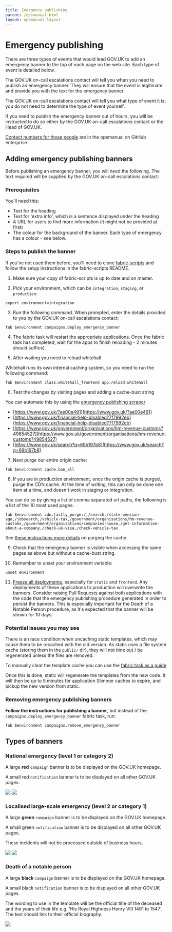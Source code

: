```yaml
---
title: Emergency publishing
parent: /opsmanual.html
layout: opsmanual_layout
---
```


# Emergency publishing

There are three types of events that would lead GOV.UK to add an emergency banner to
the top of each page on the web site. Each type of event is detailed below.

The GOV.UK on-call escalations contact will tell you when you need to publish an
emergency banner. They will ensure that the event is legitimate and provide you
with the text for the emergency banner.

The GOV.UK on-call escalations contact will tell you what type of event it is; you do
not need to determine the type of event yourself.

If you need to publish the emergency banner out of hours, you will be
instructed to do so either by the GOV.UK on-call escalations contact or the Head of
GOV.UK.

[Contact numbers for those people](https://github.gds/pages/gds/opsmanual/2nd-line/contact-numbers-in-case-of-incident.html) are in the opsmanual on GitHub enterprise.

## Adding emergency publishing banners

Before publishing an emergency banner, you will need the following. The text
required will be supplied by the GOV.UK on-call escalations contact:

### Prerequisites

You'll need this:

- Text for the heading
- Text for 'extra info', which is a sentence displayed under the heading
- A URL for users to find more information (it might not be provided at first)
- The colour for the background of the banner. Each type of emergency has a colour - see below.

### Steps to publish the banner

If you've not used them before, you'll need to clone [fabric-scripts](https://github.com/alphagov/fabric-scripts) and follow the setup instructions in the fabric-scripts README.

1) Make sure your copy of fabric-scripts is up to date and on master.

2) Pick your environment, which can be `integration`, `staging`, or `production`:

```
export environment=integration
```

3) Run the following command. When prompted, enter the details provided to you by the GOV.UK on-call escalations contact:

```
fab $environment campaigns.deploy_emergency_banner
```

4) The fabric task will restart the appropriate applications. Once the fabric task has completed, wait for the apps to finish reloading - 2 minutes should suffice).

5) After waiting you need to reload whitehall

Whitehall runs its own internal caching system, so you need to run the following command:

```
fab $environment class:whitehall_frontend app.reload:whitehall
```

6) Test the changes by visiting pages and adding a cache-bust string

You can automate this by using the [emergency publishing scraper](https://github.com/alphagov/emergency-publishing-scraper)

- [https://www.gov.uk/?ae00e491](https://www.gov.uk/?ae00e491)
- [https://www.gov.uk/financial-help-disabled?7f7992eb](https://www.gov.uk/financial-help-disabled?7f7992eb)
- [https://www.gov.uk/government/organisations/hm-revenue-customs?49854527](https://www.gov.uk/government/organisations/hm-revenue-customs?49854527)
- [https://www.gov.uk/search?q=69b197b8](https://www.gov.uk/search?q=69b197b8)

7) Next purge our entire origin cache:

```
fab $environment cache.ban_all
```

8) If you are in production environment, once the origin cache is purged, purge the CDN cache. At the time of writing, this can only be done one item at a time, and doesn't work in staging or integration.

You can do so by giving a list of comma separated url paths,
the following is a list of the 10 most used pages:

```
fab $environment cdn.fastly_purge:/,/search,/state-pension-age,/jobsearch,/vehicle-tax,/government/organisations/hm-revenue-customs,/government/organisations/companies-house,/get-information-about-a-company,/check-uk-visa,/check-vehicle-tax
```

See [these instructions more details](https://github.gds/pages/gds/opsmanual/2nd-line/cache-flush.html) on purging the cache.

9) Check that the emergency banner is visible when accessing the same pages as above
   but without a cache-bust string.

10) Remember to unset your environment variable:

```
unset environment
```

11) [Freeze all deployments](https://github.gds/pages/gds/opsmanual/2nd-line/blocking-apps-from-release.html), especially for `static` and `frontend`. Any deployments of these applications to production will overwrite the banners. Consider raising Pull Requests against both applications with the code that the emergency publishing procedure generated in order to persist the banners. This is especially important for the Death of a Notable Person procedure, as it's expected that the banner will be shown for 10 days.

### Potential issues you may see

There is an race condition when uncaching static templates, which may cause them to be
recached with the old version. As static uses a file system cache (storing them in the
`public/` dir), they will not time out / be regenerated unless the files are removed.

To manually clear the template cache you can use the [fabric task as a guide](https://github.com/alphagov/fabric-scripts/blob/master/campaigns.py#L53-L69)

Once this is done, static will regenerate the templates from the new code. It will then be
up to 5 minutes for application Slimmer caches to expire, and pickup the new version from static.

### Removing emergency publishing banners

**Follow the instructions for publishing a banner**, but instead of the `campaigns.deploy_emergency_banner` fabric task, run:

```
fab $environment campaigns.remove_emergency_banner
```

## Types of banners

### National emergency (level 1 or category 2)

A large **red** `campaign` banner is to be displayed on the GOV.UK homepage.

A small red `notification` banner is to be displayed on all other GOV.UK
pages.

![](/opsmanual/images/emergency-publishing-national-emergency.png)
![](/opsmanual/images/emergency-publishing-national-emergency-notification.png)

### Localised large-scale emergency (level 2 or category 1)

A large **green** `campaign` banner is to be displayed on the GOV.UK homepage.

A small green `notification` banner is to be displayed on all other GOV.UK
pages.

These incidents will not be processed outside of business hours.

![](/opsmanual/images/emergency-publishing-localised-emergency.png)
![](/opsmanual/images/emergency-publishing-localised-emergency-notification.png)

### Death of a notable person

A large **black** `campaign` banner is to be displayed on the GOV.UK
homepage.

A small black `notification` banner is to be displayed on all other GOV.UK
pages.

The wording to use in the template will be the official title of the
deceased and the years of their life e.g. 'His Royal Highness Henry VIII
1491 to 1547'. The text should link to their official biography.

![](/opsmanual/images/emergency-publishing-notable-death.png)
